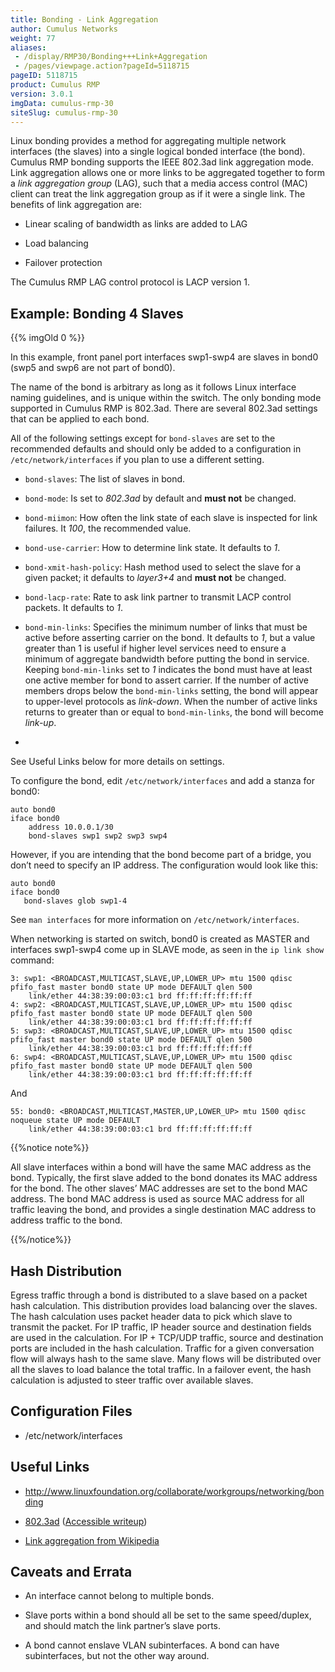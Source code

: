 ```yaml
---
title: Bonding - Link Aggregation
author: Cumulus Networks
weight: 77
aliases:
 - /display/RMP30/Bonding+++Link+Aggregation
 - /pages/viewpage.action?pageId=5118715
pageID: 5118715
product: Cumulus RMP
version: 3.0.1
imgData: cumulus-rmp-30
siteSlug: cumulus-rmp-30
---
```

Linux bonding provides a method for aggregating multiple network
interfaces (the slaves) into a single logical bonded interface (the
bond). Cumulus RMP bonding supports the IEEE 802.3ad link aggregation
mode. Link aggregation allows one or more links to be aggregated
together to form a *link aggregation group* (LAG), such that a media
access control (MAC) client can treat the link aggregation group as if
it were a single link. The benefits of link aggregation are:

  - Linear scaling of bandwidth as links are added to LAG

  - Load balancing

  - Failover protection

The Cumulus RMP LAG control protocol is LACP version 1.

## Example: Bonding 4 Slaves</span>

{{% imgOld 0 %}}

In this example, front panel port interfaces swp1-swp4 are slaves in
bond0 (swp5 and swp6 are not part of bond0).

The name of the bond is arbitrary as long as it follows Linux interface
naming guidelines, and is unique within the switch. The only bonding
mode supported in Cumulus RMP is 802.3ad. There are several 802.3ad
settings that can be applied to each bond.

All of the following settings except for `bond-slaves` are set to the
recommended defaults and should only be added to a configuration in
`/etc/network/interfaces` if you plan to use a different setting.

  - `bond-slaves`: The list of slaves in bond.

  - `bond-mode`: Is set to *802.3ad* by default and **must not** be
    changed.

  - `bond-miimon`: How often the link state of each slave is inspected
    for link failures. It *100*, the recommended value.

  - `bond-use-carrier`: How to determine link state. It defaults to *1*.

  - `bond-xmit-hash-policy`: Hash method used to select the slave for a
    given packet; it defaults to *layer3+4* and **must not** be changed.

  - `bond-lacp-rate`: Rate to ask link partner to transmit LACP control
    packets. It defaults to *1*.

  - `bond-min-links`: Specifies the minimum number of links that must be
    active before asserting carrier on the bond. It defaults to *1*, but
    a value greater than 1 is useful if higher level services need to
    ensure a minimum of aggregate bandwidth before putting the bond in
    service. Keeping `bond-min-links` set to *1* indicates the bond must
    have at least one active member for bond to assert carrier. If the
    number of active members drops below the `bond-min-links` setting,
    the bond will appear to upper-level protocols as *link-down*. When
    the number of active links returns to greater than or equal to
    `bond-min-links`, the bond will become *link-up*.

  - 
See Useful Links below for more details on settings.

To configure the bond, edit `/etc/network/interfaces` and add a stanza
for bond0:

    auto bond0
    iface bond0
        address 10.0.0.1/30
        bond-slaves swp1 swp2 swp3 swp4

However, if you are intending that the bond become part of a bridge, you
don’t need to specify an IP address. The configuration would look like
this:

    auto bond0
    iface bond0
       bond-slaves glob swp1-4

See `man interfaces` for more information on `/etc/network/interfaces`.

When networking is started on switch, bond0 is created as MASTER and
interfaces swp1-swp4 come up in SLAVE mode, as seen in the `ip link
show` command:

    3: swp1: <BROADCAST,MULTICAST,SLAVE,UP,LOWER_UP> mtu 1500 qdisc pfifo_fast master bond0 state UP mode DEFAULT qlen 500
        link/ether 44:38:39:00:03:c1 brd ff:ff:ff:ff:ff:ff
    4: swp2: <BROADCAST,MULTICAST,SLAVE,UP,LOWER_UP> mtu 1500 qdisc pfifo_fast master bond0 state UP mode DEFAULT qlen 500
        link/ether 44:38:39:00:03:c1 brd ff:ff:ff:ff:ff:ff
    5: swp3: <BROADCAST,MULTICAST,SLAVE,UP,LOWER_UP> mtu 1500 qdisc pfifo_fast master bond0 state UP mode DEFAULT qlen 500
        link/ether 44:38:39:00:03:c1 brd ff:ff:ff:ff:ff:ff
    6: swp4: <BROADCAST,MULTICAST,SLAVE,UP,LOWER_UP> mtu 1500 qdisc pfifo_fast master bond0 state UP mode DEFAULT qlen 500
        link/ether 44:38:39:00:03:c1 brd ff:ff:ff:ff:ff:ff

And

    55: bond0: <BROADCAST,MULTICAST,MASTER,UP,LOWER_UP> mtu 1500 qdisc noqueue state UP mode DEFAULT
        link/ether 44:38:39:00:03:c1 brd ff:ff:ff:ff:ff:ff

{{%notice note%}}

All slave interfaces within a bond will have the same MAC address as the
bond. Typically, the first slave added to the bond donates its MAC
address for the bond. The other slaves’ MAC addresses are set to the
bond MAC address. The bond MAC address is used as source MAC address for
all traffic leaving the bond, and provides a single destination MAC
address to address traffic to the bond.

{{%/notice%}}

## Hash Distribution</span>

Egress traffic through a bond is distributed to a slave based on a
packet hash calculation. This distribution provides load balancing over
the slaves. The hash calculation uses packet header data to pick which
slave to transmit the packet. For IP traffic, IP header source and
destination fields are used in the calculation. For IP + TCP/UDP
traffic, source and destination ports are included in the hash
calculation. Traffic for a given conversation flow will always hash to
the same slave. Many flows will be distributed over all the slaves to
load balance the total traffic. In a failover event, the hash
calculation is adjusted to steer traffic over available slaves.

## Configuration Files</span>

  - /etc/network/interfaces

## Useful Links</span>

  - <http://www.linuxfoundation.org/collaborate/workgroups/networking/bonding>

  - [802.3ad](http://www.ieee802.org/3/ad/) ([Accessible
    writeup](http://cs.uccs.edu/%7Escold/doc/linkage%20aggregation.pdf))

  - [Link aggregation from
    Wikipedia](http://en.wikipedia.org/wiki/Link_aggregation)

## Caveats and Errata</span>

  - An interface cannot belong to multiple bonds.

  - Slave ports within a bond should all be set to the same
    speed/duplex, and should match the link partner’s slave ports.

  - A bond cannot enslave VLAN subinterfaces. A bond can have
    subinterfaces, but not the other way around.

<article id="html-search-results" class="ht-content" style="display: none;">

</article>

<footer id="ht-footer">

</footer>
